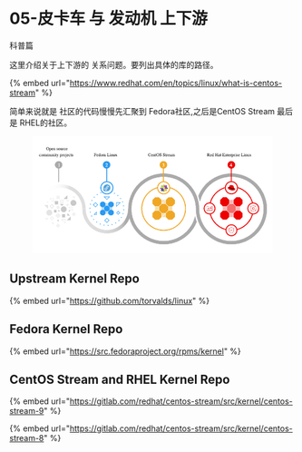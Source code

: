 # 05-皮卡车 与 发动机 上下游

科普篇

这里介绍关于上下游的 关系问题。要列出具体的库的路径。

{% embed url="https://www.redhat.com/en/topics/linux/what-is-centos-stream" %}



简单来说就是 社区的代码慢慢先汇聚到 Fedora社区,之后是CentOS Stream  最后是 RHEL的社区。

<figure><img src=".gitbook/assets/OpenSource community projects _ Fedora Linux_CentOS Stream _RHEL.jpg" alt=""><figcaption></figcaption></figure>









## Upstream Kernel Repo



{% embed url="https://github.com/torvalds/linux" %}



## Fedora Kernel Repo

{% embed url="https://src.fedoraproject.org/rpms/kernel" %}

## CentOS Stream and RHEL Kernel Repo

{% embed url="https://gitlab.com/redhat/centos-stream/src/kernel/centos-stream-9" %}

{% embed url="https://gitlab.com/redhat/centos-stream/src/kernel/centos-stream-8" %}

##



